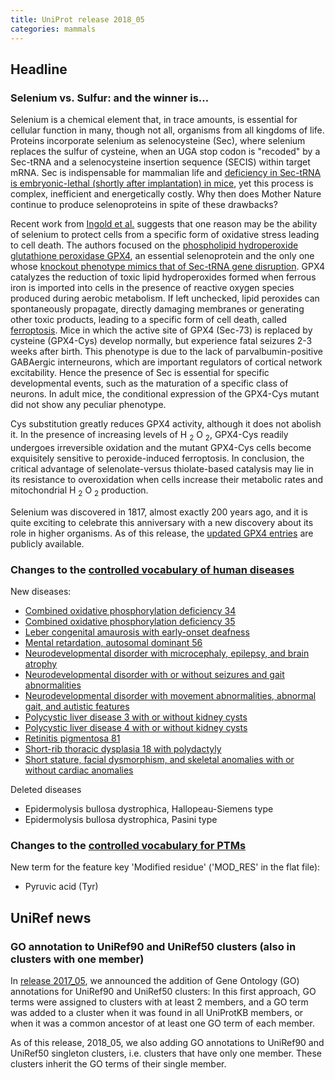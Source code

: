 ```yaml
---
title: UniProt release 2018_05
categories: mammals
---
```


## Headline

### Selenium vs. Sulfur: and the winner is...

Selenium is a chemical element that, in trace amounts, is essential for cellular function in many, though not all, organisms from all kingdoms of life. Proteins incorporate selenium as selenocysteine (Sec), where selenium replaces the sulfur of cysteine, when an UGA stop codon is "recoded" by a Sec-tRNA and a selenocysteine insertion sequence (SECIS) within target mRNA. Sec is indispensable for mammalian life and [deficiency in Sec-tRNA is embryonic-lethal (shortly after implantation) in mice](https://www.ncbi.nlm.nih.gov/pubmed/9159106), yet this process is complex, inefficient and energetically costly. Why then does Mother Nature continue to produce selenoproteins in spite of these drawbacks?

Recent work from [Ingold et al.](https://www.ncbi.nlm.nih.gov/pubmed/29290465) suggests that one reason may be the ability of selenium to protect cells from a specific form of oxidative stress leading to cell death. The authors focused on the [phospholipid hydroperoxide glutathione peroxidase GPX4](http://www.uniprot.org/uniprot/?query=gene:gpx4+AND+taxonomy:mammalia+AND+reviewed:yes), an essential selenoprotein and the only one whose [knockout phenotype mimics that of Sec-tRNA gene disruption](https://www.ncbi.nlm.nih.gov/pubmed/12566075). GPX4 catalyzes the reduction of toxic lipid hydroperoxides formed when ferrous iron is imported into cells in the presence of reactive oxygen species produced during aerobic metabolism. If left unchecked, lipid peroxides can spontaneously propagate, directly damaging membranes or generating other toxic products, leading to a specific form of cell death, called [ferroptosis](https://en.wikipedia.org/wiki/Ferroptosis). Mice in which the active site of GPX4 (Sec-73) is replaced by cysteine (GPX4-Cys) develop normally, but experience fatal seizures 2-3 weeks after birth. This phenotype is due to the lack of parvalbumin-positive GABAergic interneurons, which are important regulators of cortical network excitability. Hence the presence of Sec is essential for specific developmental events, such as the maturation of a specific class of neurons. In adult mice, the conditional expression of the GPX4-Cys mutant did not show any peculiar phenotype.

Cys substitution greatly reduces GPX4 activity, although it does not abolish it. In the presence of increasing levels of H <sub>2</sub> O <sub>2</sub>, GPX4-Cys readily undergoes irreversible oxidation and the mutant GPX4-Cys cells become exquisitely sensitive to peroxide-induced ferroptosis. In conclusion, the critical advantage of selenolate-versus thiolate-based catalysis may lie in its resistance to overoxidation when cells increase their metabolic rates and mitochondrial H <sub>2</sub> O <sub>2</sub> production.

Selenium was discovered in 1817, almost exactly 200 years ago, and it is quite exciting to celebrate this anniversary with a new discovery about its role in higher organisms. As of this release, the [updated GPX4 entries](http://www.uniprot.org/uniprot/?query=gene:gpx4+and+reviewed:yes) are publicly available.

### Changes to the [controlled vocabulary of human diseases](https://ftp.uniprot.org/pub/databases/uniprot/current_release/knowledgebase/complete/docs/humdisease)

New diseases:

-   [Combined oxidative phosphorylation deficiency 34](http://www.uniprot.org/diseases/DI-05192)
-   [Combined oxidative phosphorylation deficiency 35](http://www.uniprot.org/diseases/DI-05193)
-   [Leber congenital amaurosis with early-onset deafness](http://www.uniprot.org/diseases/DI-05197)
-   [Mental retardation, autosomal dominant 56](http://www.uniprot.org/diseases/DI-05186)
-   [Neurodevelopmental disorder with microcephaly, epilepsy, and brain atrophy](http://www.uniprot.org/diseases/DI-05188)
-   [Neurodevelopmental disorder with or without seizures and gait abnormalities](http://www.uniprot.org/diseases/DI-05189)
-   [Neurodevelopmental disorder with movement abnormalities, abnormal gait, and autistic features](http://www.uniprot.org/diseases/DI-05190)
-   [Polycystic liver disease 3 with or without kidney cysts](http://www.uniprot.org/diseases/DI-05194)
-   [Polycystic liver disease 4 with or without kidney cysts](http://www.uniprot.org/diseases/DI-05195)
-   [Retinitis pigmentosa 81](http://www.uniprot.org/diseases/DI-05187)
-   [Short-rib thoracic dysplasia 18 with polydactyly](http://www.uniprot.org/diseases/DI-05191)
-   [Short stature, facial dysmorphism, and skeletal anomalies with or without cardiac anomalies](http://www.uniprot.org/diseases/DI-05196)

Deleted diseases

-   Epidermolysis bullosa dystrophica, Hallopeau-Siemens type
-   Epidermolysis bullosa dystrophica, Pasini type

### Changes to the [controlled vocabulary for PTMs](https://ftp.uniprot.org/pub/databases/uniprot/current_release/knowledgebase/complete/docs/ptmlist)

New term for the feature key 'Modified residue' ('MOD\_RES' in the flat file):

-   Pyruvic acid (Tyr)

## UniRef news

### GO annotation to UniRef90 and UniRef50 clusters (also in clusters with one member)

In [release 2017\_05](http://www.uniprot.org/news/2017/05/10/release), we announced the addition of Gene Ontology (GO) annotations for UniRef90 and UniRef50 clusters: In this first approach, GO terms were assigned to clusters with at least 2 members, and a GO term was added to a cluster when it was found in all UniProtKB members, or when it was a common ancestor of at least one GO term of each member.

As of this release, 2018\_05, we also adding GO annotations to UniRef90 and UniRef50 singleton clusters, i.e. clusters that have only one member. These clusters inherit the GO terms of their single member.
